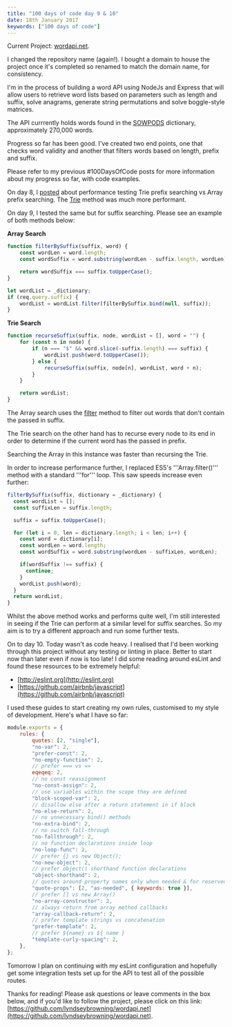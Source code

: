 ```yaml
---
title: "100 days of code day 9 & 10"
date: 18th January 2017
keywords: ["100 days of code"]
---
```


Current Project: [wordapi.net](https://github.com/lyndseybrowning/wordapi.net).

I changed the repository name (again!). I bought a domain to house the project once it's completed so renamed to match the domain name, for consistency.

I'm in the process of building a word API using NodeJs and Express that will allow users to retrieve word lists based on parameters such as length and suffix, solve anagrams, generate string permutations and solve boggle-style matrices.

The API currrently holds words found in the [SOWPODS](https://en.m.wikipedia.org/wiki/Collins_Scrabble_Words) dictionary, approximately 270,000 words.

Progress so far has been good. I've created two end points, one that checks word validity and another that filters words based on length, prefix and suffix.

Please refer to my previous #100DaysOfCode posts for more information about my
progress so far, with code examples.

On day 8, I [posted](http://lyndseyb.co.uk/posts/100-days-of-code-day-8) about performance testing Trie prefix searching vs Array prefix searching. The [Trie](https://en.m.wikipedia.org/wiki/Trie) method was much more performant.

On day 9, I tested the same but for suffix searching. Please see an example of both methods below:

**Array Search**

```javascript
function filterBySuffix(suffix, word) {
    const wordLen = word.length;
    const wordSuffix = word.substring(wordLen - suffix.length, wordLen);

    return wordSuffix === suffix.toUpperCase();
}

let wordList = _dictionary;
if (req.query.suffix) {
    wordList = wordList.filter(filterBySuffix.bind(null, suffix));
}
```

**Trie Search**

```javascript
function recurseSuffix(suffix, node, wordList = [], word = "") {
    for (const n in node) {
        if (n === "$" && word.slice(-suffix.length) === suffix) {
            wordList.push(word.toUpperCase());
        } else {
            recurseSuffix(suffix, node[n], wordList, word + n);
        }
    }

    return wordList;
}
```

The Array search uses the [filter](https://developer.mozilla.org/en/docs/Web/JavaScript/Reference/Global_Objects/Array/filter) method to filter out words that don't contain the passed in suffix.

The Trie search on the other hand has to recurse every node to its end in order to determine if the current word has the passed in prefix.

Searching the Array in this instance was faster than recursing the Trie.

In order to increase performance further, I replaced ES5's '''Array.filter()''' method with a standard '''for''' loop. This saw speeds increase even further:

```javascript
filterBySuffix(suffix, dictionary = _dictionary) {
  const wordList = [];
  const suffixLen = suffix.length;

  suffix = suffix.toUpperCase();

  for (let i = 0, len = dictionary.length; i < len; i++) {
    const word = dictionary[i];
    const wordLen = word.length;
    const wordSuffix = word.substring(wordLen - suffixLen, wordLen);

    if(wordSuffix !== suffix) {
      continue;
    }
    wordList.push(word);
  }
  return wordList;
}
```

Whilst the above method works and performs quite well, I'm still interested in seeing if the Trie can perform at a similar level for suffix searches. So my aim is to try a different approach and run some further tests.

On to day 10. Today wasn't as code heavy. I realised that I'd been working through this project without any testing or linting in place. Better to start now than later even if now is too late! I did some reading around esLint and found these resources to be extremely helpful:

-   [http://eslint.org](http://eslint.org)
-   [https://github.com/airbnb/javascript](https://github.com/airbnb/javascript)

I used these guides to start creating my own rules, customised to my style of development. Here's what I have so far:

```javascript
module.exports = {
    rules: {
        quotes: [2, "single"],
        "no-var": 2,
        "prefer-const": 2,
        "no-empty-function": 2,
        // prefer === vs ==
        eqeqeq: 2,
        // no const reassignment
        "no-const-assign": 2,
        // use variables within the scope they are defined
        "block-scoped-var": 2,
        // disallow else after a return statement in if block
        "no-else-return": 2,
        // no unnecessary bind() methods
        "no-extra-bind": 2,
        // no switch fall-through
        "no-fallthrough": 2,
        // no function declarations inside loop
        "no-loop-func": 2,
        // prefer {} vs new Object();
        "no-new-object": 2,
        // prefer object() shorthand function declarations
        "object-shorthand": 2,
        // quotes around property names only when needed & for reserved words
        "quote-props": [2, "as-needed", { keywords: true }],
        // prefer [] vs new Array()
        "no-array-constructor": 2,
        // always return from array method callbacks
        "array-callback-return": 2,
        // prefer template strings vs concatenation
        "prefer-template": 2,
        // prefer ${name} vs ${ name }
        "template-curly-spacing": 2,
    },
};
```

Tomorrow I plan on continuing with my esLint configuration and hopefully get some integration tests set up for the API to test all of the possible routes.

Thanks for reading! Please ask questions or leave comments in the box below, and if you'd like to follow the project, please click on this link: [https://github.com/lyndseybrowning/wordapi.net](https://github.com/lyndseybrowning/wordapi.net).
